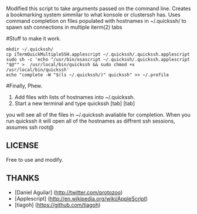 Modified this script to take arguments passed on the command line. Creates a bookmarking system simmilar to what konsole or clusterssh has. 
Uses command completion on files populated with hostnames in ~/.quickssh/ to spawn ssh connections in multiple iterm(2) tabs

#Stuff to make it work. 

    mkdir ~/.quickssh/
    cp iTermQuickMultipleSSH.applescript ~/.quickssh/.quickssh.applescript
    sudo sh -c 'echo "/usr/bin/osascript ~/.quickssh/.quickssh.applescript "$@"" >  /usr/local/bin/quickssh && sudo chmod +x /usr/local/bin/quickssh'
    echo "complete -W "$(ls ~/.quickssh/)" quickssh" >> ~/.profile

#Finally, Phew.

1) Add files with lists of hostnames into ~/.quickssh. 
2) Start a new terminal and type 
    quickssh [tab] [tab]

you will see all of the files in ~/.quickssh avaliable for completion. When you run quickssh it will open all of the hostnames as diffrent ssh sessions, assumes ssh root@



## LICENSE

Free to use and modify.

## THANKS 

 - [Daniel Aguilar] (http://twitter.com/protozoo)
 - [Applescript] (http://en.wikipedia.org/wiki/AppleScript)
 - [tiagoh] (https://github.com/tiagoh)
